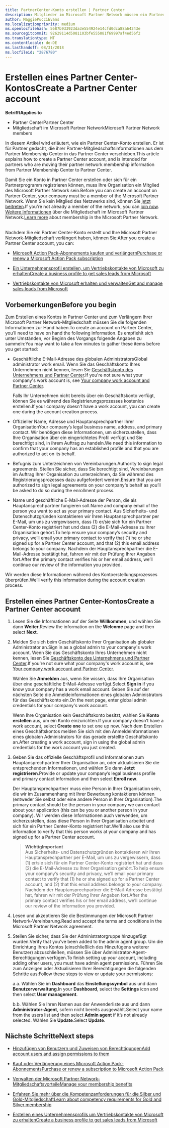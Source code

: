 ```yaml
---
title: PartnerCenter-Konto erstellen | Partner Center
description: Mitglieder im Microsoft Partner Network müssen ein Partner Center-Konto erstellen, um ihre Netzwerkvorteile und Kompetenzen verwalten und ein Unternehmensprofil erstellen zu können.
author: MaggiePucciEvans
ms.localizationpriority: medium
ms.openlocfilehash: 5687b933923da3e554924e14cfd0dca88a64243e
ms.sourcegitcommit: 92629114d5081103bfe555081f69997af4ed56f2
ms.translationtype: MT
ms.contentlocale: de-DE
ms.lasthandoff: 08/31/2018
ms.locfileid: "2876780"
---
```

# <a name="create-a-partner-center-account"></a><span data-ttu-id="ae196-103">Erstellen eines Partner Center-Kontos</span><span class="sxs-lookup"><span data-stu-id="ae196-103">Create a Partner Center account</span></span>

**<span data-ttu-id="ae196-104">Betrifft</span><span class="sxs-lookup"><span data-stu-id="ae196-104">Applies to</span></span>**

-   <span data-ttu-id="ae196-105">Partner Center</span><span class="sxs-lookup"><span data-stu-id="ae196-105">Partner Center</span></span>
-   <span data-ttu-id="ae196-106">Mitgliedschaft im Microsoft Partner Network</span><span class="sxs-lookup"><span data-stu-id="ae196-106">Microsoft Partner Network members</span></span>


<span data-ttu-id="ae196-107">In diesem Artikel wird erläutert, wie ein Partner Center-Konto erstellen. Er ist für Partner gedacht, die ihrer Partner-Mitgliedschaftsinformationen aus dem Partner Membership Center in das Partner Center verschieben.</span><span class="sxs-lookup"><span data-stu-id="ae196-107">This article explains how to create a Partner Center account, and is intended for partners who are moving their partner network membership information from Partner Membership Center to Partner Center.</span></span> 

<span data-ttu-id="ae196-108">Damit Sie ein Konto in Partner Center erstellen oder sich für ein Partnerprogramm registrieren können, muss Ihre Organisation ein Mitglied des Microsoft Partner Network sein.</span><span class="sxs-lookup"><span data-stu-id="ae196-108">Before you can create an account on Partner Center, your company must be a member of the Microsoft Partner Network.</span></span> <span data-ttu-id="ae196-109">Wenn Sie kein Mitglied des Netzwerks sind, können Sie [jetzt beitreten](https://partners.microsoft.com/PartnerProgram/simplifiedenrollment.aspx).</span><span class="sxs-lookup"><span data-stu-id="ae196-109">If you're not already a member of the network, you can [join now](https://partners.microsoft.com/PartnerProgram/simplifiedenrollment.aspx).</span></span>  <span data-ttu-id="ae196-110">[Weitere Informationen](https://partner.microsoft.com/membership) über die Mitgliedschaft im Microsoft Partner Network.</span><span class="sxs-lookup"><span data-stu-id="ae196-110">[Learn more](https://partner.microsoft.com/membership) about membership in the Microsoft Partner Network.</span></span>  

<span data-ttu-id="ae196-111">Nachdem Sie ein Partner Center-Konto erstellt und Ihre Microsoft Partner Network-Mitgliedschaft verlängert haben, können Sie:</span><span class="sxs-lookup"><span data-stu-id="ae196-111">After you create a Partner Center account, you can:</span></span>

-   [<span data-ttu-id="ae196-112">Microsoft Action Pack-Abonnements kaufen und verlängern</span><span class="sxs-lookup"><span data-stu-id="ae196-112">Purchase or renew a Microsoft Action Pack subscription</span></span>](mpn-get-action-pack.md)

-   [<span data-ttu-id="ae196-113">Ein Unternehmensprofil erstellen, um Vertriebskontakte von Microsoft zu erhalten</span><span class="sxs-lookup"><span data-stu-id="ae196-113">Create a business profile to get sales leads from Microsoft</span></span>](create-a-marketing-profile.md)

-   [<span data-ttu-id="ae196-114">Vertriebskontakte von Microsoft erhalten und verwalten</span><span class="sxs-lookup"><span data-stu-id="ae196-114">Get and manage sales leads from Microsoft</span></span>](responding-to-referrals.md)

## <a name="before-you-begin"></a><span data-ttu-id="ae196-115">Vorbemerkungen</span><span class="sxs-lookup"><span data-stu-id="ae196-115">Before you begin</span></span>

<span data-ttu-id="ae196-116">Zum Erstellen eines Kontos in Partner Center und zum Verlängern Ihrer Microsoft Partner Network-Mitgliedschaft müssen Sie die folgenden Informationen zur Hand haben.</span><span class="sxs-lookup"><span data-stu-id="ae196-116">To create an account on Partner Center, you’ll need to have on hand the following information.</span></span> <span data-ttu-id="ae196-117">Es empfiehlt sich unter Umständen, vor Beginn des Vorgangs folgende Angaben zu sammeln:</span><span class="sxs-lookup"><span data-stu-id="ae196-117">You may want to take a few minutes to gather these items before you get started:</span></span>

-   <span data-ttu-id="ae196-118">Geschäftliche E-Mail-Adresse des globalen Administrators</span><span class="sxs-lookup"><span data-stu-id="ae196-118">Global administrator work email.</span></span> <span data-ttu-id="ae196-119">Wenn Sie das Geschäftskonto Ihres Unternehmen nicht kennen, lesen Sie [Geschäftskonto des Unternehmens und Partner Center](azure-active-directory-tenants-and-partner-center.md).</span><span class="sxs-lookup"><span data-stu-id="ae196-119">If you're not sure what your company's work account is, see [Your company work account and Partner Center](azure-active-directory-tenants-and-partner-center.md).</span></span>

    <span data-ttu-id="ae196-120">Falls Ihr Unternehmen nicht bereits über ein Geschäftskonto verfügt, können Sie es während des Registrierungsprozesses kostenlos erstellen.</span><span class="sxs-lookup"><span data-stu-id="ae196-120">If your company doesn’t have a work account, you can create one during the account creation process.</span></span> 

-   <span data-ttu-id="ae196-121">Offizieller Name, Adresse und Hauptansprechpartner Ihrer Organisation</span><span class="sxs-lookup"><span data-stu-id="ae196-121">Your company’s legal business name, address, and primary contact.</span></span> <span data-ttu-id="ae196-122">Wir benötigen diese Informationen, um sicherzustellen, dass Ihre Organisation über ein eingerichtetes Profil verfügt und Sie berechtigt sind, in ihrem Auftrag zu handeln.</span><span class="sxs-lookup"><span data-stu-id="ae196-122">We need this information to confirm that your company has an established profile and that you are authorized to act on its behalf.</span></span> 

-   <span data-ttu-id="ae196-123">Befugnis zum Unterzeichnen von Vereinbarungen.</span><span class="sxs-lookup"><span data-stu-id="ae196-123">Authority to sign legal agreements.</span></span> <span data-ttu-id="ae196-124">Stellen Sie sicher, dass Sie berechtigt sind, Vereinbarungen im Auftrag Ihrer Organisation zu unterzeichnen, da Sie während des Registrierungsprozesses dazu aufgefordert werden.</span><span class="sxs-lookup"><span data-stu-id="ae196-124">Ensure that you are authorized to sign legal agreements on your company's behalf as you’ll be asked to do so during the enrollment process.</span></span>

-   <span data-ttu-id="ae196-125">Name und geschäftliche E-Mail-Adresse der Person, die als Hauptansprechpartner fungieren soll.</span><span class="sxs-lookup"><span data-stu-id="ae196-125">Name and company email of the person you want to act as your primary contact.</span></span> <span data-ttu-id="ae196-126">Aus Sicherheits- und Datenschutzgründen kontaktieren wir Ihren Hauptansprechpartner per E-Mail, um uns zu vergewissern, dass (1) er/sie sich für ein Partner Center-Konto registriert hat und dass (2) die E-Mail-Adresse zu Ihrer Organisation gehört.</span><span class="sxs-lookup"><span data-stu-id="ae196-126">To help ensure your company’s security and privacy, we’ll email your primary contact to verify that (1) he or she signed up for a Partner Center account, and that (2) this email address belongs to your company.</span></span> <span data-ttu-id="ae196-127">Nachdem der Hauptansprechpartner die E-Mail-Adresse bestätigt hat, fahren wir mit der Prüfung Ihrer Angaben fort.</span><span class="sxs-lookup"><span data-stu-id="ae196-127">After the primary contact verifies his or her email address, we’ll continue our review of the information you provided.</span></span>

<span data-ttu-id="ae196-128">Wir werden diese Informationen während des Kontoerstellungsprozesses überprüfen.</span><span class="sxs-lookup"><span data-stu-id="ae196-128">We’ll verify this information during the account creation process.</span></span> 
 
## <a name="create-a-partner-center-account"></a><span data-ttu-id="ae196-129">Erstellen eines Partner Center-Kontos</span><span class="sxs-lookup"><span data-stu-id="ae196-129">Create a Partner Center account</span></span>

1.  <span data-ttu-id="ae196-130">Lesen Sie die Informationen auf der Seite **Willkommen**, und wählen Sie dann **Weiter**.</span><span class="sxs-lookup"><span data-stu-id="ae196-130">Review the information on the **Welcome** page and then select **Next**.</span></span>

2.  <span data-ttu-id="ae196-131">Melden Sie sich beim Geschäftskonto Ihrer Organisation als globaler Administrator an.</span><span class="sxs-lookup"><span data-stu-id="ae196-131">Sign in as a global admin to your company's work account.</span></span> <span data-ttu-id="ae196-132">Wenn Sie das Geschäftskonto Ihres Unternehmen nicht kennen, lesen Sie [Geschäftskonto des Unternehmens und Partner Center](azure-active-directory-tenants-and-partner-center.md).</span><span class="sxs-lookup"><span data-stu-id="ae196-132">If you're not sure what your company's work account is, see [Your company work account and Partner Center](azure-active-directory-tenants-and-partner-center.md).</span></span>

    <span data-ttu-id="ae196-133">Wählen Sie **Anmelden** aus, wenn Sie wissen, dass Ihre Organisation über eine geschäftliche E-Mail-Adresse verfügt.</span><span class="sxs-lookup"><span data-stu-id="ae196-133">Select **Sign in** if you know your company has a work email account.</span></span> <span data-ttu-id="ae196-134">Geben Sie auf der nächsten Seite die Anmeldeinformationen eines globalen Administrators für das Geschäftskonto ein.</span><span class="sxs-lookup"><span data-stu-id="ae196-134">On the next page, enter global admin credentials for your company's work account.</span></span> 

    <span data-ttu-id="ae196-135">Wenn Ihre Organisation kein Geschäftskonto besitzt, wählen Sie **Konto erstellen** aus, um ein Konto einzurichten.</span><span class="sxs-lookup"><span data-stu-id="ae196-135">If your company doesn’t have a work account, select **Create one** to set one up now.</span></span> <span data-ttu-id="ae196-136">Nach dem Erstellen eines Geschäftskontos melden Sie sich mit den Anmeldeinformationen eines globalen Administrators für das gerade erstellte Geschäftskonto an.</span><span class="sxs-lookup"><span data-stu-id="ae196-136">After creating a work account, sign in using the global admin credentials for the work account you just created.</span></span>

3.  <span data-ttu-id="ae196-137">Geben Sie das offizielle Geschäftsprofil und Informationen zum Hauptansprechpartner Ihrer Organisation an, oder aktualisieren Sie die entsprechenden Informationen, und wählen Sie dann **Jetzt registrieren**.</span><span class="sxs-lookup"><span data-stu-id="ae196-137">Provide or update your company’s legal business profile and primary contact information and then select **Enroll now**.</span></span> 

    <span data-ttu-id="ae196-138">Der Hauptansprechpartner muss eine Person in Ihrer Organisation sein, die wir im Zusammenhang mit Ihrer Bewerbung kontaktieren können (entweder Sie selbst oder eine andere Person in Ihrer Organisation).</span><span class="sxs-lookup"><span data-stu-id="ae196-138">The primary contact should be the person in your company we can contact about your application (this can be you or another person in your company).</span></span> <span data-ttu-id="ae196-139">Wir werden diese Informationen auch verwenden, um sicherzustellen, dass diese Person in Ihrer Organisation arbeitet und sich für ein Partner Center-Konto registriert hat.</span><span class="sxs-lookup"><span data-stu-id="ae196-139">We'll also use this information to verify that this person works at your company and has signed up for a Partner Center account.</span></span>

    >**<span data-ttu-id="ae196-140">Wichtig</span><span class="sxs-lookup"><span data-stu-id="ae196-140">Important</span></span>**<br> <span data-ttu-id="ae196-141">Aus Sicherheits- und Datenschutzgründen kontaktieren wir Ihren Hauptansprechpartner per E-Mail, um uns zu vergewissern, dass (1) er/sie sich für ein Partner Center-Konto registriert hat und dass (2) die E-Mail-Adresse zu Ihrer Organisation gehört.</span><span class="sxs-lookup"><span data-stu-id="ae196-141">To help ensure your company’s security and privacy, we’ll email your primary contact to verify that (1) he or she signed up for a Partner Center account, and (2) that this email address belongs to your company.</span></span> <span data-ttu-id="ae196-142">Nachdem der Hauptansprechpartner die E-Mail-Adresse bestätigt hat, fahren wir mit der Prüfung Ihrer Angaben fort.</span><span class="sxs-lookup"><span data-stu-id="ae196-142">After the primary contact verifies his or her email address, we’ll continue our review of the information you provided.</span></span>

4.  <span data-ttu-id="ae196-143">Lesen und akzeptieren Sie die Bestimmungen der Microsoft Partner Network-Vereinbarung.</span><span class="sxs-lookup"><span data-stu-id="ae196-143">Read and accept the terms and conditions in the Microsoft Partner Network agreement.</span></span> 

5.  <span data-ttu-id="ae196-144">Stellen Sie sicher, dass Sie der Administratorgruppe hinzugefügt wurden.</span><span class="sxs-lookup"><span data-stu-id="ae196-144">Verify that you’ve been added to the admin agent group.</span></span> <span data-ttu-id="ae196-145">Um die Einrichtung Ihres Kontos (einschließlich des Hinzufügens weiterer Benutzer) abzuschließen, müssen Sie über Administrator-Agent-Berechtigungen verfügen.</span><span class="sxs-lookup"><span data-stu-id="ae196-145">To finish setting up your account, including adding other users, you must have admin agent permissions.</span></span> <span data-ttu-id="ae196-146">Führen Sie zum Anzeigen oder Aktualisieren Ihrer Berechtigungen die folgenden Schritte aus:</span><span class="sxs-lookup"><span data-stu-id="ae196-146">Follow these steps to view or update your permissions:</span></span>

    <span data-ttu-id="ae196-147">a.</span><span class="sxs-lookup"><span data-stu-id="ae196-147">a.</span></span> <span data-ttu-id="ae196-148">Wählen Sie im **Dashboard** das **Einstellungssymbol** aus und dann **Benutzerverwaltung**.</span><span class="sxs-lookup"><span data-stu-id="ae196-148">In your **Dashboard**, select the **Settings** icon and then select **User management**.</span></span>  

    <span data-ttu-id="ae196-149">b.</span><span class="sxs-lookup"><span data-stu-id="ae196-149">b.</span></span> <span data-ttu-id="ae196-150">Wählen Sie Ihren Namen aus der Anwenderliste aus und dann **Administrator-Agent**, sofern nicht bereits ausgewählt.</span><span class="sxs-lookup"><span data-stu-id="ae196-150">Select your name from the users list and then select **Admin agent** if it’s not already selected.</span></span> <span data-ttu-id="ae196-151">Wählen Sie **Update**.</span><span class="sxs-lookup"><span data-stu-id="ae196-151">Select **Update**.</span></span>  

## <a name="next-steps"></a><span data-ttu-id="ae196-152">Nächste Schritte</span><span class="sxs-lookup"><span data-stu-id="ae196-152">Next steps</span></span>

-   [<span data-ttu-id="ae196-153">Hinzufügen von Benutzern und Zuweisen von Berechtigungen</span><span class="sxs-lookup"><span data-stu-id="ae196-153">Add account users and assign permissions to them</span></span>](create-user-accounts-and-set-permissions.md)

-   [<span data-ttu-id="ae196-154">Kauf oder Verlängerung eines Microsoft Action Pack-Abonnements</span><span class="sxs-lookup"><span data-stu-id="ae196-154">Purchase or renew a subscription to Microsoft Action Pack</span></span>](mpn-get-action-pack.md)

-   [<span data-ttu-id="ae196-155">Verwalten der Microsoft Partner Network-Mitgliedschaftsvorteile</span><span class="sxs-lookup"><span data-stu-id="ae196-155">Manage your membership benefits</span></span>](manage-your-partner-network-benefits.md)

-   [<span data-ttu-id="ae196-156">Erfahren Sie mehr über die Kompetenzanforderungen für die Silber und Gold-Mitgliedschaft</span><span class="sxs-lookup"><span data-stu-id="ae196-156">Learn about competency requirements for Gold and Silver membership</span></span>](https://partner.microsoft.com/membership/competencies)

-   [<span data-ttu-id="ae196-157">Erstellen eines Unternehmensprofils um Vertriebskontakte von Microsoft zu erhalten</span><span class="sxs-lookup"><span data-stu-id="ae196-157">Create a business profile to get sales leads from Microsoft</span></span>](create-a-marketing-profile.md)